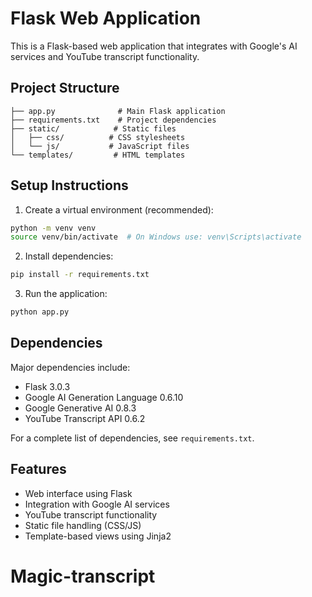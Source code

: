 # Flask Web Application

This is a Flask-based web application that integrates with Google's AI services and YouTube transcript functionality.

## Project Structure
```
├── app.py              # Main Flask application
├── requirements.txt    # Project dependencies
├── static/            # Static files
│   ├── css/          # CSS stylesheets
│   └── js/           # JavaScript files
└── templates/         # HTML templates
```

## Setup Instructions

1. Create a virtual environment (recommended):
```bash
python -m venv venv
source venv/bin/activate  # On Windows use: venv\Scripts\activate
```

2. Install dependencies:
```bash
pip install -r requirements.txt
```

3. Run the application:
```bash
python app.py
```

## Dependencies

Major dependencies include:
- Flask 3.0.3
- Google AI Generation Language 0.6.10
- Google Generative AI 0.8.3
- YouTube Transcript API 0.6.2

For a complete list of dependencies, see `requirements.txt`.

## Features
- Web interface using Flask
- Integration with Google AI services
- YouTube transcript functionality
- Static file handling (CSS/JS)
- Template-based views using Jinja2
# Magic-transcript
